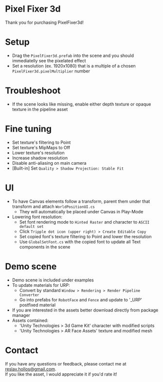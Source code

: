 # Pixel Fixer 3d
Thank you for purchasing PixelFixer3d!  

# Setup
- Drag the `PixelFixer3d.prefab` into the scene and you should immediatelly see the pixelated effect
- Set a resolution (ex. 1920x1080) that is a multiple of a chosen `PixelFixer3d.pixelMultiplier` number

# Troubleshoot
- If the scene looks like missing, enable either depth texture or opaque texture in the pipeline asset

# Fine tuning
- Set texture's filtering to Point
- Set texture's MipMaps to Off
- Lower texture's resolution
- Increase shadow resolution
- Disable anti-aliasing on main camera
- [Built-in] Set `Quality > Shadow Projection: Stable Fit`

# UI
- To have Canvas elements follow a transform, parent them under that transform and attach `WorldPositionUI.cs`
  - They will automatically be placed under Canvas in Play-Mode
- Lowering font resolution:
  - Set font rendering mode to `Hinted Raster` and character to `ASCII default set`
  - Click `Tripple dot icon (upper right) > Create Editable Copy`
  - Set copied font's texture filtering to Point and lower the resolution
  - Use `GlobalSetFont.cs` with the copied font to update all Text components in the scene

# Demo scene
- Demo scene is included under examples
- To update materials for URP:
  - Convert by standard `Window > Rendering > Render Pipeline Converter`
  - Go into prefabs for `RobotFace` and `Fence` and update to '_URP' postfixed material
- If you are interested in the assets better download directly from package manager
- Assets contained:
  - 'Unity Technologies > 3d Game Kit' character with modified scripts
  - 'Unity Technologies > AR Face Assets' texture and modified mesh

# Contact
If you have any questions or feedback, please contact me at reslav.hollos@gmail.com.  
If you like the asset, I would appreciate it if you'd rate it!  
